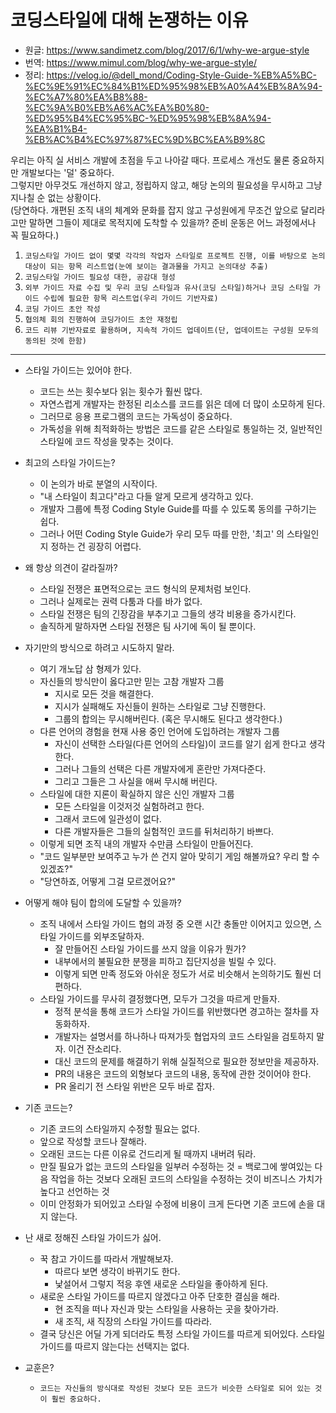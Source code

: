 
# 코딩스타일에 대해 논쟁하는 이유

- 원글: https://www.sandimetz.com/blog/2017/6/1/why-we-argue-style  
- 번역: https://www.mimul.com/blog/why-we-argue-style/  
- 정리: https://velog.io/@dell_mond/Coding-Style-Guide-%EB%A5%BC-%EC%9E%91%EC%84%B1%ED%95%98%EB%A0%A4%EB%8A%94-%EC%A7%80%EA%B8%88-%EC%9A%B0%EB%A6%AC%EA%B0%80-%ED%95%B4%EC%95%BC-%ED%95%98%EB%8A%94-%EA%B1%B4-%EB%AC%B4%EC%97%87%EC%9D%BC%EA%B9%8C  


우리는 아직 실 서비스 개발에 초점을 두고 나아갈 때다. 프로세스 개선도 물론 중요하지만 개발보다는 '덜' 중요하다.  
그렇지만 아무것도 개선하지 않고, 정립하지 않고, 해당 논의의 필요성을 무시하고 그냥 지나칠 순 없는 상황이다.  
(당연하다. 개편된 조직 내의 체계와 문화를 잡지 않고 구성원에게 무조건 앞으로 달리라고만 말하면 그들이 제대로 목적지에 도착할 수 있을까? 준비 운동은 어느 과정에서나 꼭 필요하다.)  


1. `코딩스타일 가이드 없이 몇몇 각각의 작업자 스타일로 프로젝트 진행, 이를 바탕으로 논의 대상이 되는 항목 리스트업(눈에 보이는 결과물을 가지고 논의대상 추출)`
2. `코딩스타일 가이드 필요성 대한, 공감대 형성`
3. `외부 가이드 자료 수집 및 우리 코딩 스타일과 유사(코딩 스타일)하거나 코딩 스타일 가이드 수립에 필요한 항목 리스트업(우리 가이드 기반자료)`
4. `코딩 가이드 초안 작성`
5. `협의체 회의 진행하여 코딩가이드 초안 재정립`
6. `코드 리뷰 기반자료로 활용하며, 지속적 가이드 업데이트(단, 업데이트는 구성원 모두의 동의된 것에 한함)`

-----

- 스타일 가이드는 있어야 한다.
    - 코드는 쓰는 횟수보다 읽는 횟수가 훨씬 많다.
    - 자연스럽게 개발자는 한정된 리소스를 코드를 읽은 데에 더 많이 소모하게 된다.
    - 그러므로 응용 프로그램의 코드는 가독성이 중요하다.
    - 가독성을 위해 최적화하는 방법은 코드를 같은 스타일로 통일하는 것, 일반적인 스타일에 코드 작성을 맞추는 것이다.


- 최고의 스타일 가이드는?
    - 이 논의가 바로 분열의 시작이다.
    - "내 스타일이 최고다"라고 다들 알게 모르게 생각하고 있다.
    - 개발자 그룹에 특정 Coding Style Guide를 따를 수 있도록 동의를 구하기는 쉽다.
    - 그러나 어떤 Coding Style Guide가 우리 모두 따를 만한, '최고' 의 스타일인지 정하는 건 굉장히 어렵다.


- 왜 항상 의견이 갈라질까?
    - 스타일 전쟁은 표면적으로는 코드 형식의 문제처럼 보인다.
    - 그러나 실제로는 권력 다툼과 다를 바가 없다.
    - 스타일 전쟁은 팀의 긴장감을 부추기고 그들의 생각 비용을 증가시킨다.
    - 솔직하게 말하자면 스타일 전쟁은 팀 사기에 독이 될 뿐이다.

- 자기만의 방식으로 하려고 시도하지 말라.
    - 여기 개노답 삼 형제가 있다.
    - 자신들의 방식만이 옳다고만 믿는 고참 개발자 그룹
        - 지시로 모든 것을 해결한다.
        - 지시가 실패해도 자신들이 원하는 스타일로 그냥 진행한다.
        - 그룹의 합의는 무시해버린다. (혹은 무시해도 된다고 생각한다.)
    - 다른 언어의 경험을 현재 사용 중인 언어에 도입하려는 개발자 그룹
        - 자신이 선택한 스타일(다른 언어의 스타일)이 코드를 알기 쉽게 한다고 생각한다.
        - 그러나 그들의 선택은 다른 개발자에게 혼란만 가져다준다.
        - 그리고 그들은 그 사실을 애써 무시해 버린다.
    - 스타일에 대한 지론이 확실하지 않은 신인 개발자 그룹
        - 모든 스타일을 이것저것 실험하려고 한다.
        - 그래서 코드에 일관성이 없다.
        - 다른 개발자들은 그들의 실험적인 코드를 뒤처리하기 바쁘다.
    - 이렇게 되면 조직 내의 개발자 수만큼 스타일이 만들어진다.
    - "코드 일부분만 보여주고 누가 쓴 건지 알아 맞히기 게임 해볼까요? 우리 할 수 있겠죠?"
    - "당연하죠, 어떻게 그걸 모르겠어요?"

- 어떻게 해야 팀이 합의에 도달할 수 있을까?
    - 조직 내에서 스타일 가이드 협의 과정 중 오랜 시간 충돌만 이어지고 있으면, 스타일 가이드를 외부조달하자.
        - 잘 만들어진 스타일 가이드를 쓰지 않을 이유가 뭔가?
        - 내부에서의 불필요한 분쟁을 피하고 집단지성을 빌릴 수 있다.
        - 이렇게 되면 만족 정도와 아쉬운 정도가 서로 비슷해서 논의하기도 훨씬 더 편하다.
    - 스타일 가이드를 무사히 결정했다면, 모두가 그것을 따르게 만들자.
        - 정적 분석을 통해 코드가 스타일 가이드를 위반했다면 경고하는 절차를 자동화하자.
        - 개발자는 설명서를 하나하나 따져가듯 협업자의 코드 스타일을 검토하지 말자. 이건 잔소리다.
        - 대신 코드의 문제를 해결하기 위해 실질적으로 필요한 정보만을 제공하자.
        - PR의 내용은 코드의 외형보다 코드의 내용, 동작에 관한 것이어야 한다.
        - PR 올리기 전 스타일 위반은 모두 바로 잡자.

- 기존 코드는?
    - 기존 코드의 스타일까지 수정할 필요는 없다.
    - 앞으로 작성할 코드나 잘해라.
    - 오래된 코드는 다른 이유로 건드리게 될 때까지 내버려 둬라.
    - 만질 필요가 없는 코드의 스타일을 일부러 수정하는 것 = 백로그에 쌓여있는 다음 작업을 하는 것보다 오래된 코드의 스타일을 수정하는 것이 비즈니스 가치가 높다고 선언하는 것
    - 이미 안정화가 되어있고 스타일 수정에 비용이 크게 든다면 기존 코드에 손을 대지 않는다.

- 난 새로 정해진 스타일 가이드가 싫어.
    - 꾹 참고 가이드를 따라서 개발해보자.
        - 따르다 보면 생각이 바뀌기도 한다.
        - 낯설어서 그렇지 적응 후엔 새로운 스타일을 좋아하게 된다.
    - 새로운 스타일 가이드를 따르지 않겠다고 아주 단호한 결심을 해라.
        - 현 조직을 떠나 자신과 맞는 스타일을 사용하는 곳을 찾아가라.
        - 새 조직, 새 직장의 스타일 가이드를 따라라.
    - 결국 당신은 어딜 가게 되더라도 특정 스타일 가이드를 따르게 되어있다. 스타일 가이드를 따르지 않는다는 선택지는 없다.

- 교훈은?
    - `코드는 자신들의 방식대로 작성된 것보다 모든 코드가 비슷한 스타일로 되어 있는 것이 훨씬 중요하다.`


